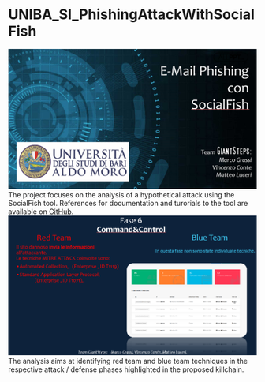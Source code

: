# UNIBA_SI_PhishingAttackWithSocialFish

![](UNIBA_SI_A.png) 
The project focuses on the analysis of a hypothetical attack using the SocialFish tool. References for documentation and turorials to the tool are available on [GitHub](https://github.com/UndeadSec/SocialFish).
![](UNIBA_SI_B.png)
The analysis aims at identifying red team and blue team techniques in the respective attack / defense phases highlighted in the proposed killchain.
